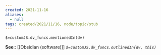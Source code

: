 ```yaml
---
created: 2021-11-16 
aliases:
  - null
tags: created/2021/11/16, node/topic/stub
---
```

`$=customJS.dv_funcs.mentionedIn(dv)`

**See**:: [[Obsidian (software)]]
*`$=customJS.dv_funcs.outlinedIn(dv, this)`* 

